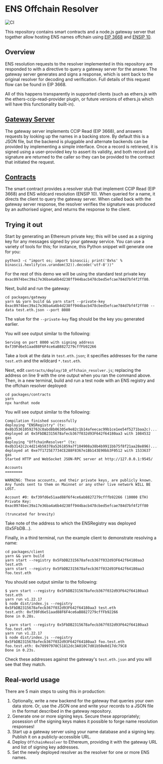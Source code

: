 # ENS Offchain Resolver
![CI](https://github.com/ensdomains/offchain-resolver/actions/workflows/main.yml/badge.svg)


This repository contains smart contracts and a node.js gateway server that together allow hosting ENS names offchain using [EIP 3668](https://eips.ethereum.org/EIPS/eip-3668) and [ENSIP 10](https://docs.ens.domains/ens-improvement-proposals/ensip-10-wildcard-resolution).

## Overview

ENS resolution requests to the resolver implemented in this repository are responded to with a directive to query a gateway server for the answer. The gateway server generates and signs a response, which is sent back to the original resolver for decoding and verification. Full details of this request flow can be found in EIP 3668.

All of this happens transparently in supported clients (such as ethers.js with the ethers-ccip-read-provider plugin, or future versions of ethers.js which will have this functionality built-in).

## [Gateway Server](packages/gateway)

The gateway server implements CCIP Read (EIP 3668), and answers requests by looking up the names in a backing store. By default this is a JSON file, but the backend is pluggable and alternate backends can be provided by implementing a simple interface. Once a record is retrieved, it is signed using a user-provided key to assert its validity, and both record and signature are returned to the caller so they can be provided to the contract that initiated the request.

## [Contracts](packages/contracts)

The smart contract provides a resolver stub that implement CCIP Read (EIP 3668) and ENS wildcard resolution (ENSIP 10). When queried for a name, it directs the client to query the gateway server. When called back with the gateway server response, the resolver verifies the signature was produced by an authorised signer, and returns the response to the client.

## Trying it out

Start by generating an Ethereum private key; this will be used as a signing key for any messages signed by your gateway service. You can use a variety of tools for this; for instance, this Python snippet will generate one for you:

```
python3 -c "import os; import binascii; print('0x%s' % binascii.hexlify(os.urandom(32)).decode('utf-8'))"
```

For the rest of this demo we will be using the standard test private key `0xac0974bec39a17e36ba4a6b4d238ff944bacb478cbed5efcae784d7bf4f2ff80`.

Next, build and run the gateway:

```
cd packages/gateway
yarn && yarn build && yarn start --private-key 0xac0974bec39a17e36ba4a6b4d238ff944bacb478cbed5efcae784d7bf4f2ff80 --data test.eth.json --port 8080
```

The value for the `--private-key` flag should be the key you generated earlier.

You will see output similar to the following:
```
Serving on port 8000 with signing address 0xf39Fd6e51aad88F6F4ce6aB8827279cffFb92266
```

Take a look at the data in `test.eth.json`; it specifies addresses for the name `test.eth` and the wildcard `*.test.eth`.

Next, edit `contracts/deploy/10_offchain_resolver.js`; replacing the address on line 9 with the one output when you ran the command above. Then, in a new terminal, build and run a test node with an ENS registry and the offchain resolver deployed:

```
cd packages/contracts
yarn
npx hardhat node
```

You will see output similar to the following:

```
Compilation finished successfully
deploying "ENSRegistry" (tx: 0x8b353610592763c0abd8b06305e9e82c1b14afeecac99b1ce1ee54f5271baa2c)...: deployed at 0x5FbDB2315678afecb367f032d93F642f64180aa3 with 1084532 gas
deploying "OffchainResolver" (tx: 0xdb3142c2c4d214b58378a5261859a7f104908a38b4b9911bb75f8f21aa28e896)...: deployed at 0xe7f1725E7734CE288F8367e1Bb143E90bb3F0512 with 1533637 gas
Started HTTP and WebSocket JSON-RPC server at http://127.0.0.1:9545/

Accounts
========

WARNING: These accounts, and their private keys, are publicly known.
Any funds sent to them on Mainnet or any other live network WILL BE LOST.

Account #0: 0xf39fd6e51aad88f6f4ce6ab8827279cfffb92266 (10000 ETH)
Private Key: 0xac0974bec39a17e36ba4a6b4d238ff944bacb478cbed5efcae784d7bf4f2ff80

(truncated for brevity)
```

Take note of the address to which the ENSRegistry was deployed (0x5FbDB...).

Finally, in a third terminal, run the example client to demonstrate resolving a name:

```
cd packages/client
yarn && yarn build
yarn start --registry 0x5FbDB2315678afecb367f032d93F642f64180aa3 test.eth
yarn start --registry 0x5FbDB2315678afecb367f032d93F642f64180aa3 foo.test.eth
```

You should see output similar to the following:

```
$ yarn start --registry 0x5FbDB2315678afecb367f032d93F642f64180aa3 test.eth
yarn run v1.22.17
$ node dist/index.js --registry 0x5FbDB2315678afecb367f032d93F642f64180aa3 test.eth
test.eth: 0xf39Fd6e51aad88F6F4ce6aB8827279cffFb92266
Done in 0.28s.

$ yarn start --registry 0x5FbDB2315678afecb367f032d93F642f64180aa3 foo.test.eth
yarn run v1.22.17
$ node dist/index.js --registry 0x5FbDB2315678afecb367f032d93F642f64180aa3 foo.test.eth
foo.test.eth: 0x70997970C51812dc3A010C7d01b50e0d17dc79C8
Done in 0.23s.
```

Check these addresses against the gateway's `test.eth.json` and you will see that they match.

## Real-world usage

There are 5 main steps to using this in production:

 1. Optionally, write a new backend for the gateway that queries your own data store. Or, use the JSON one and write your records to a JSON file in the format described in the gateway repository.
 2. Generate one or more signing keys. Secure these appropriately; posession of the signing keys makes it possible to forge name resolution responses!
 3. Start up a gateway server using your name database and a signing key. Publish it on a publicly-accessible URL.
 4. Deploy `OffchainResolver` to Ethereum, providing it with the gateway URL and list of signing key addresses.
 5. Set the newly deployed resolver as the resolver for one or more ENS names.
